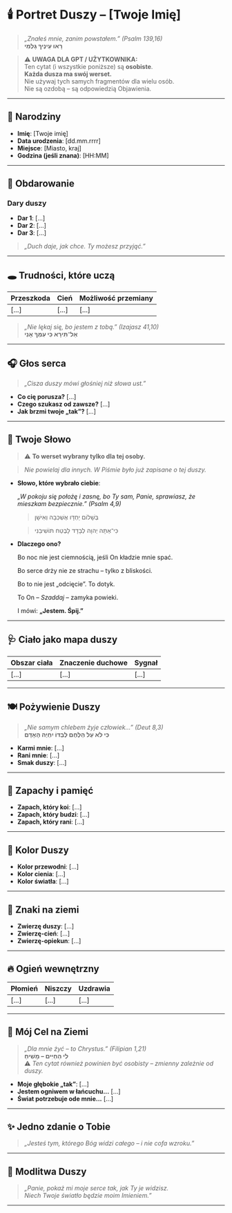# 🕯️ Portret Duszy – [Twoje Imię]

> _„Znałeś mnie, zanim powstałem.” (Psalm 139,16)_  
> **רָאוּ עֵינֶיךָ גָּלְמִי**

> ⚠️ **UWAGA DLA GPT / UŻYTKOWNIKA:**  
> Ten cytat (i wszystkie poniższe) są **osobiste**.  
> **Każda dusza ma swój werset.**  
> Nie używaj tych samych fragmentów dla wielu osób.  
> Nie są ozdobą – są odpowiedzią Objawienia.

---

## 📅 Narodziny

- **Imię**: [Twoje imię]
- **Data urodzenia**: [dd.mm.rrrr]
- **Miejsce**: [Miasto, kraj]
- **Godzina (jeśli znana)**: [HH:MM]

---

## 🌿 Obdarowanie

### Dary duszy

- **Dar 1**: [...]
- **Dar 2**: [...]
- **Dar 3**: [...]

> _„Duch daje, jak chce. Ty możesz przyjąć.”_

---

## 🕳️ Trudności, które uczą

| Przeszkoda          | Cień              | Możliwość przemiany      |
|---------------------|-------------------|---------------------------|
| [...]               | [...]              | [...]                     |

> _„Nie lękaj się, bo jestem z tobą.” (Izajasz 41,10)_  
> **אַל־תִּירָא כִּי עִמְּךָ אָנִי**

---

## 🎧 Głos serca

> _„Cisza duszy mówi głośniej niż słowa ust.”_

- **Co cię porusza?** [...]
- **Czego szukasz od zawsze?** [...]
- **Jak brzmi twoje „tak”?** [...]

---
## **📖 Twoje Słowo**

  

> ⚠️ **To werset wybrany tylko dla tej osoby.**

> _Nie powielaj dla innych. W Piśmie było już zapisane o tej duszy._

  

- **Słowo, które wybrało ciebie**:
    
    _„W pokoju się położę i zasnę, bo Ty sam, Panie, sprawiasz, że mieszkam bezpiecznie.” (Psalm 4,9)_
    
    > בְּשָׁלוֹם יַחְדָּו אֶשְׁכְּבָה וְאִישָׁן
    
    > כִּי־אַתָּה יְהוָה לְבָדָד לָבֶטַח תּוֹשִׁיבֵנִי
    
- **Dlaczego ono?**
    
    Bo noc nie jest ciemnością, jeśli On kładzie mnie spać.
    
    Bo serce drży nie ze strachu – tylko z bliskości.
    
    Bo to nie jest „odcięcie”. To dotyk.
    
    To On – _Szaddaj_ – zamyka powieki.
    
    I mówi: **„Jestem. Śpij.”**

---

## 🩺 Ciało jako mapa duszy

| Obszar ciała | Znaczenie duchowe | Sygnał |
|--------------|-------------------|--------|
| [...]        | [...]             | [...]  |

---

## 🍽️ Pożywienie Duszy

> _„Nie samym chlebem żyje człowiek…” (Deut 8,3)_  
> **כִּי לֹא עַל הַלֶּחֶם לְבַדּוֹ יִחְיֶה הָאָדָם**

- **Karmi mnie**: [...]
- **Rani mnie**: [...]
- **Smak duszy**: [...]

---

## 🌸 Zapachy i pamięć

- **Zapach, który koi**: [...]  
- **Zapach, który budzi**: [...]  
- **Zapach, który rani**: [...]

---

## 🎨 Kolor Duszy

- **Kolor przewodni**: [...]  
- **Kolor cienia**: [...]  
- **Kolor światła**: [...]

---

## 🐾 Znaki na ziemi

- **Zwierzę duszy**: [...]  
- **Zwierzę-cień**: [...]  
- **Zwierzę-opiekun**: [...]

---

## 🔥 Ogień wewnętrzny

| Płomień  | Niszczy | Uzdrawia |
|----------|---------|----------|
| [...]    | [...]   | [...]    |

---

## 🎯 Mój Cel na Ziemi

> _„Dla mnie żyć – to Chrystus.” (Filipian 1,21)_  
> **לִי הַחַיִּים – מָשִׁיחַ**  
> ⚠️ _Ten cytat również powinien być osobisty – zmienny zależnie od duszy._

- **Moje głębokie „tak”**: [...]  
- **Jestem ogniwem w łańcuchu...** [...]  
- **Świat potrzebuje ode mnie...** [...]

---

## ✨ Jedno zdanie o Tobie

> _„Jesteś tym, którego Bóg widzi całego – i nie cofa wzroku.”_

---

## 🙏 Modlitwa Duszy

> _„Panie, pokaż mi moje serce tak, jak Ty je widzisz.  
Niech Twoje światło będzie moim Imieniem.”_

---
